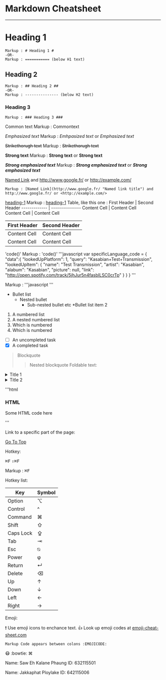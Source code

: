# Markdown Cheatsheet<a name="TOP"></a>

---

# Heading 1

    Markup : # Heading 1 #
    -OR-
    Markup : =========== (below H1 text)

## Heading 2

    Markup : ## Heading 2 ##
    -OR-
    Markup : --------------- (below H2 text)

### Heading 3

    Markup : ### Heading 3 ###

Common text
Markup : Commontext

_Emphasized text_
Markup : _Emhpasized text_ or _Emphasized text_

~~Strikethorugh text~~
Markup : ~~Strikethorugh text~~

**Strong text**
Markup : **Strong text** or **Strong text**

**_Strong emphasized text_**
Markup : **_Strong emphasized text_** or **_Strong emphasized
text_**

[Named Link](http://www.google.fr/ "Named link title") and http://www.google.fr/ or <http://example.com/>

    Markup : [Named Link](http://www.google.fr/ "Named link title") and http://www.google.fr/ or <http://example.com/>

[heading-1](#heading-1 "Goto heading-1")
Markup : [heading-1](#heading-1 "Goto heading-1")
Table, like this one :
First Header | Second Header
------------- | ---------------
Content Cell | Content Cell  
Content Cell | Content Cell

| First Header | Second Header |
| ------------ | ------------- |
| Content Cell | Content Cell  |
| Content Cell | Content Cell  |

'code()'
Markup : 'code()'
'''javascript
var specificLanguage_code =
{
"data":{
"lookedUpPlatform": 1,
"query": "Kasabian+Test+Transmission",
"lookedUpItem": {
"name": "Test Transmission",
"artist": "Kasabian",
"alabum": "Kasabian",
"picture": null,
"link": "http://open.spotify.com/track/5jhJur5n4fasbILSC0crTp"
}
}
}
'''

Markup : '''javascript
'''

- Bullet list
  - Nested bullet
    * Sub-nested bullet etc
    *Bullet list item 2

1. A numbered list
1. A nested numbered list
1. Which is numbered
1. Which is numbered

- [ ] An uncompleted task
- [x] A completed task

> Blockquote
>
> > Nested blockquote
> > Foldable text:

<details>
  <summary>Title 1</summary>
  <p>Conten 1 Conten 1 Conten 1 Conten 1 Conten 1</p>
</details>
<details>
  <summary>Title 2</summary>
  <p>Conten 2 Conten 2 Conten 2 Conten 2 Conten 2</p>
</details>

'''html

<h3>HTML</h3>
<p> Some HTML code here </p>
'''

Link to a specific part of the page:

[Go To Top](#TOP)

Hotkey:

<kbd>⌘F</kbd>
<kbd>⇧⌘F</kbd>

Markup : <kbd>⌘F</kbd>

Hotkey list:

| Key       | Symbol |
| --------- | ------ |
| Option    | ⌥      |
| Control   | ^      |
| Command   | ⌘      |
| Shift     | ⇧      |
| Caps Lock | ⇪      |
| Tab       | ⇥      |
| Esc       | ⍉      |
| Power     | φ      |
| Return    | ↵      |
| Delete    | ⌫      |
| Up        | ↑      |
| Down      | ↓      |
| Left      | ←      |
| Right     | →      |

Emoji:

:exclamation: Use emoji icons to enchance text. :+1: Look up emoji codes at
[emoji-cheat-sheet.com](http://emoji-cheat-sheet.com/)

    Markup Code appears between colons :EMOJICODE:

:mask: :bowtie: ⌘

Name: Saw Eh Kalane Phaung
ID: 632115501

Name: Jakkaphat Ploylake
ID: 642115006
